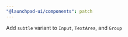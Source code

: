 ```yaml
---
"@launchpad-ui/components": patch
---
```


Add `subtle` variant to `Input`, `TextArea`, and `Group`
